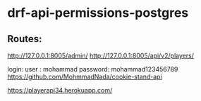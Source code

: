 # drf-api-permissions-postgres
## Routes:
http://127.0.0.1:8005/admin/
http://127.0.0.1:8005/api/v2/players/ 

login: 
user : mohammad
password: mohammad123456789
https://github.com/MohmmadNada/cookie-stand-api

https://playerapi34.herokuapp.com/

